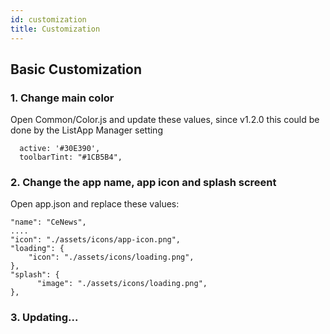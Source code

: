 ```yaml
---
id: customization
title: Customization
---
```


## Basic Customization

### 1. Change main color

Open Common/Color.js and update these values, since v1.2.0 this could be done by the ListApp Manager setting

```
  active: '#30E390',
  toolbarTint: "#1CB5B4",
```



### 2. Change the app name, app icon and splash screent

Open app.json and replace these values:

```
"name": "CeNews",
....
"icon": "./assets/icons/app-icon.png",
"loading": {
    "icon": "./assets/icons/loading.png",
},
"splash": {
      "image": "./assets/icons/loading.png",
},
```



### 3. Updating...